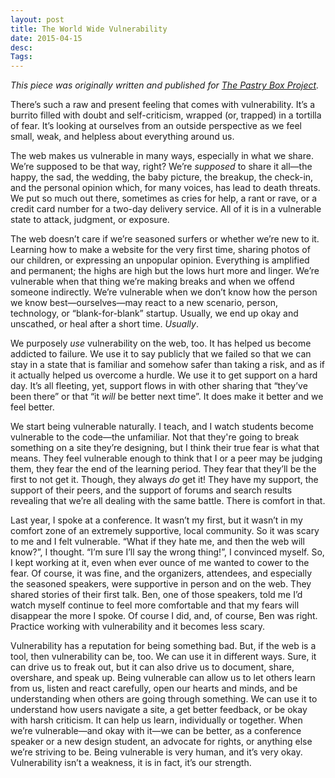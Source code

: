 ```yaml
---
layout: post
title: The World Wide Vulnerability
date: 2015-04-15
desc:
Tags:
---
```

*This piece was originally written and published for [The Pastry Box Project](https://the-pastry-box-project.net/sameera-kapila/2015-april-15).*

<p>There’s such a raw and present feeling that comes with vulnerability. It’s a burrito filled with doubt and self-criticism, wrapped (or, trapped) in a tortilla of fear. It’s looking at ourselves from an outside perspective as we feel small, weak, and helpless about everything around us. </p>
<p>The web makes us vulnerable in many ways, especially in what we share. We’re supposed to be that way, right? We’re <em>supposed</em> to share it all—the happy, the sad, the wedding, the baby picture, the breakup, the check-in, and the personal opinion which, for many voices, has lead to death threats. We put so much out there, sometimes as cries for help, a rant or rave, or a credit card number for a two-day delivery service. All of it is in a vulnerable state to attack, judgment, or exposure.</p>
<p>The web doesn’t care if we’re seasoned surfers or whether we’re new to it. Learning how to make a website for the very first time, sharing photos of our children, or expressing an unpopular opinion. Everything is amplified and permanent; the highs are high but the lows hurt more and linger. We’re vulnerable when that thing we’re making breaks and when we offend someone indirectly. We’re vulnerable when we don’t know how the person we know best—ourselves—may react to a new scenario, person, technology, or “blank-for-blank” startup. Usually, we end up okay and unscathed, or heal after a short time. <em>Usually</em>.</p>
<p>We purposely <em>use</em> vulnerability on the web, too. It has helped us become addicted to failure. We use it to say publicly that we failed so that we can stay in a state that is familiar and somehow safer than taking a risk, and as if it actually helped us overcome a hurdle. We use it to get support on a hard day. It’s all fleeting, yet, support flows in with other sharing that “they’ve been there” or that “it <em>will</em> be better next time”. It does make it better and we feel better.</p>
<p>We start being vulnerable naturally. I teach, and I watch students become vulnerable to the code—the unfamiliar. Not that they're going to break something on a site they’re designing, but I think their true fear is what that means. They feel vulnerable enough to think that I or a peer may be judging them, they fear the end of the learning period. They fear that they’ll be the first to not get it. Though, they always <em>do</em> get it! They have my support, the support of their peers, and the support of forums and search results revealing that we’re all dealing with the same battle. There is comfort in that.</p>
<p>Last year, I spoke at a conference. It wasn’t my first, but it wasn’t in my comfort zone of an extremely supportive, local community. So it was scary to me and I felt vulnerable. “What if they hate me, and then the web will know?”, I thought. “I’m sure I’ll say the wrong thing!”, I convinced myself. So, I kept working at it, even when ever ounce of me wanted to cower to the fear. Of course, it was fine, and the organizers, attendees, and especially the seasoned speakers, were supportive in person and on the web. They shared stories of their first talk. Ben, one of those speakers, told me I’d watch myself continue to feel more comfortable and that my fears will disappear the more I spoke. Of course I did, and, of course, Ben was right. Practice working with vulnerability and it becomes less scary.</p>
<p>Vulnerability has a reputation for being something bad. But, if the web is a tool, then vulnerability can be, too. We can use it in different ways. Sure, it can drive us to freak out, but it can also drive us to document, share, overshare, and speak up. Being vulnerable can allow us to let others learn from us, listen and react carefully, open our hearts and minds, and be understanding when others are going through something. We can use it to understand how users navigate a site, a get better feedback, or be okay with harsh criticism. It can help us learn, individually or together. When we’re vulnerable—and okay with it—we can be better, as a conference speaker or a new design student, an advocate for rights, or anything else we’re striving to be. Being vulnerable is very human, and it’s very okay. Vulnerability isn’t a weakness, it is in fact, it’s our strength.</p>